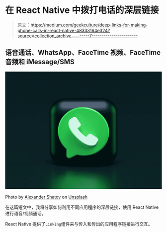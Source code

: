 # 在 React Native 中拨打电话的深层链接

> 原文：<https://medium.com/geekculture/deep-links-for-making-phone-calls-in-react-native-48333164e324?source=collection_archive---------7----------------------->

## 语音通话、WhatsApp、FaceTime 视频、FaceTime 音频和 iMessage/SMS

![](img/01f55a1f10d847bf884c4576e7d56b11.png)

Photo by [Alexander Shatov](https://unsplash.com/@alexbemore?utm_source=unsplash&utm_medium=referral&utm_content=creditCopyText) on [Unsplash](https://unsplash.com/s/photos/phone-call?utm_source=unsplash&utm_medium=referral&utm_content=creditCopyText)

在这篇短文中，我将分享如何利用不同应用程序的深层链接，使用 React Native 进行语音/视频通话。

React Native 提供了`Linking`组件来与传入和传出的应用程序链接进行交互。
